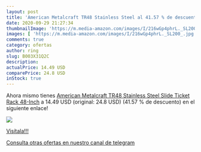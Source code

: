 ```yaml
---
layout: post
title: 'American Metalcraft TR48 Stainless Steel al 41.57 % de descuento'
date: 2020-09-29 21:27:34
thumbnailImage: 'https://m.media-amazon.com/images/I/216wGp4phrL._SL200_.jpg'
images: [ 'https://m.media-amazon.com/images/I/216wGp4phrL._SL200_.jpg' ]
comments: true
category: ofertas
author: ring
slug: B003X31Q2C
description:
actualPrice: 14.49 USD
comparePrice: 24.8 USD
inStock: true
---
```


Ahora mismo tienes [American Metalcraft TR48 Stainless Steel Slide Ticket Rack  48-Inch](https://www.amazon.com/dp/B003X31Q2C/?tag=redken08-20) a 14.49 USD (original: 24.8 USD) (41.57 %  de descuento) en el siguiente enlace!

[![](https://m.media-amazon.com/images/I/216wGp4phrL._SL200_.jpg)](https://www.amazon.com/dp/B003X31Q2C/?tag=redken08-20)

[Visítala!!!](https://www.amazon.com/dp/B003X31Q2C/?tag=redken08-20)

[Consulta otras ofertas en nuestro canal de telegram](https://t.me/s/ofertas25)
